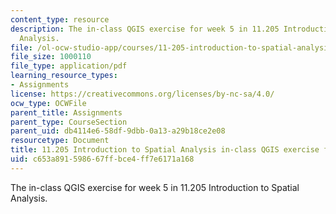 ```yaml
---
content_type: resource
description: The in-class QGIS exercise for week 5 in 11.205 Introduction to Spatial
  Analysis.
file: /ol-ocw-studio-app/courses/11-205-introduction-to-spatial-analysis-fall-2019/c653a891598667ffbce4ff7e6171a168_11.205f19_week_5_qgis.pdf
file_size: 1000110
file_type: application/pdf
learning_resource_types:
- Assignments
license: https://creativecommons.org/licenses/by-nc-sa/4.0/
ocw_type: OCWFile
parent_title: Assignments
parent_type: CourseSection
parent_uid: db4114e6-58df-9dbb-0a13-a29b18ce2e08
resourcetype: Document
title: 11.205 Introduction to Spatial Analysis in-class QGIS exercise for week 5
uid: c653a891-5986-67ff-bce4-ff7e6171a168
---
```

The in-class QGIS exercise for week 5 in 11.205 Introduction to Spatial Analysis.